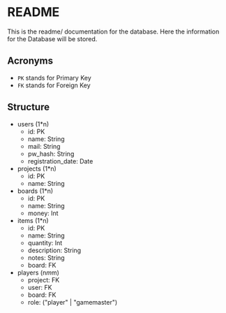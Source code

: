 # README

This is the readme/ documentation for the database.
Here the information for the Database will be stored.

## Acronyms
- `PK` stands for Primary Key
- `FK` stands for Foreign Key


## Structure

- users (1*n)
    - id: PK
    - name: String
    - mail: String
    - pw_hash: String
    - registration_date: Date
- projects (1*n)
    - id: PK
    - name: String
- boards (1*n)
    - id: PK
    - name: String
    - money: Int <!-- TODO: remove -->
- items (1*n)
    - id: PK
    - name: String
    - quantity: Int
    - description: String
    - notes: String
    - board: FK
- players (n*m*m)
    - project: FK
    - user: FK
    - board: FK
    - role: ("player" | "gamemaster")
